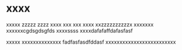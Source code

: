 # xxxx
xxxxx
zzzzz
zzzz
xxxx
xxx
xxx
xxxx
xxzzzzzzzzzzx
xxxxxxx
xxxxxxcgdsgdsgfds
xxxxssss
xxxxdafafaffdafasfasf

xxxxx
xxxxxxxxxxxxxx
fadfasfasdfddasf
xxxxxxxxxxxxxxxxxxxxxxxxx
